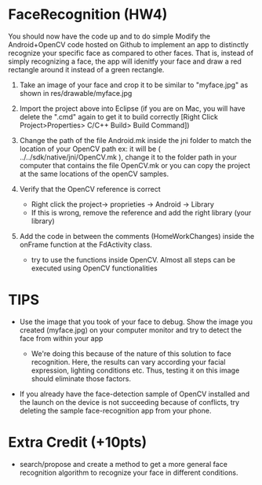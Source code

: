 FaceRecognition (HW4)
===============
You should now have the code up and to do simple 
Modify the Android+OpenCV code hosted on Github to implement an app to distinctly recognize your specific face as compared to other faces. That is, instead of simply recognizing a face, the app will idenitfy your face and draw a red rectangle around it instead of a green rectangle.

1. Take an image of your face and crop it to be similar to "myface.jpg" as shown in res/drawable/myface.jpg

2. Import the project above into Eclipse (if you are on Mac, you will have delete the ".cmd" again to get it to build correctly [Right Click Project>Properties> C/C++ Build> Build Command])

3. Change the path of the file Android.mk inside the jni folder to match the location of your OpenCV path
	ex: it will be ( ../../sdk/native/jni/OpenCV.mk ), change it to the folder path in your computer that contains the file OpenCV.mk 
				or
		you can copy the project at the same locations of the openCV samples. 

4. Verify that the OpenCV reference is correct 
	- Right click the project-> proprieties -> Android -> Library 
	- If this is wrong, remove the reference and add the right library (your library)
		
5. Add the code in between the comments (HomeWorkChanges) inside the onFrame function at the FdActivity class.
	- try to use the functions inside OpenCV. Almost all steps can be executed using OpenCV functionalities 
 
TIPS
====

- Use the image that you took of your face to debug. Show the image you created (myface.jpg) on your computer monitor and try to detect the face from within your app 
  - We're doing this because of the nature of this solution to face recognition. Here, the results can vary according your facial expression, lighting conditions etc. Thus, testing it on this image should eliminate those factors.
		
- If you already have the face-detection sample of OpenCV installed and the launch on the device is not succeeding because of conflicts, try deleting the sample face-recognition app from your phone.  	
		

Extra Credit (+10pts)
====================
- search/propose and create a method to get a more general face recognition algorithm to recognize your face in different conditions.  

